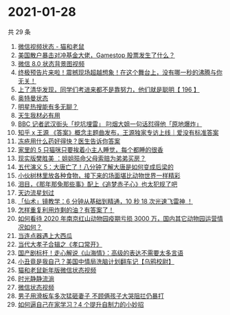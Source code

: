 # 2021-01-28

共 29 条

<!-- BEGIN ZHIHUVIDEO -->
<!-- 最后更新时间 Thu Jan 28 2021 18:12:48 GMT+0800 (CST) -->
1. [微信视频状态 - 猫和老鼠](https://www.zhihu.com/zvideo/1337855503197204480)
1. [美国散户暴击对冲基金大佬，Gamestop 股票发生了什么？](https://www.zhihu.com/zvideo/1337912272539865088)
1. [微信 8.0 状态背景图视频](https://www.zhihu.com/zvideo/1337715885717655552)
1. [终极预告片来啦！震撼现场超越想象！在这个舞台上，没有哪一秒的沸腾与你无关！](https://www.zhihu.com/zvideo/1337928059127926785)
1. [上了清华发现，同学们考进来都不是靠努力，他们就是聪明【 196 】](https://www.zhihu.com/zvideo/1337832893981782016)
1. [奥特曼状态](https://www.zhihu.com/zvideo/1338090970864967680)
1. [明星热搜能有多无聊？](https://www.zhihu.com/zvideo/1337796295423795200)
1. [天生我材必有用](https://www.zhihu.com/zvideo/1337831355095904257)
1. [BBC 记者武汉街头「挖坑埋雷」 叼烟大姐一句话怼得他「原地爆炸」](https://www.zhihu.com/zvideo/1337668232447623168)
1. [知乎 x 王源 《答案》概念主题曲发布，王源独家专访上线｜爱没有标准答案](https://www.zhihu.com/zvideo/1337817267322146818)
1. [冻疮用什么药好得快？医生告诉你答案](https://www.zhihu.com/zvideo/1337892867831398400)
1. [家里的 5 只猫咪只要挨着小主人睡觉，每个都睡的很香](https://www.zhihu.com/zvideo/1337790937087967232)
1. [现实版樊胜美 ：姐姐殒命父母索赔为弟弟买房？](https://www.zhihu.com/zvideo/1337801045050388482)
1. [五代演义 5：大唐亡了！八分钟了解大唐是如何变成后梁的](https://www.zhihu.com/zvideo/1337258346953261056)
1. [小伙树林里放各种食物，接下来的场面堪比动物世界一样精彩](https://www.zhihu.com/zvideo/1337881957775650816)
1. [泪目，《那年那兔那些事》配上《追梦赤子心》也太犯规了吧](https://www.zhihu.com/zvideo/1337870021528834048)
1. [天边流星划过](https://www.zhihu.com/zvideo/1337496057682055168)
1. [「仙术」镜教学：6 分钟从基础到精通，10 秒 18 次光速飞雷神 ！](https://www.zhihu.com/zvideo/1337183735754924032)
1. [怎样重复利用炸剩的油？有答案了！](https://www.zhihu.com/zvideo/1337823097232363520)
1. [如何看待 2020 年南京红山动物园疫期亏损 3000 万，国内其它动物园运营情况如何？](https://www.zhihu.com/zvideo/1337910870241439744)
1. [当连点器遇上大西瓜](https://www.zhihu.com/zvideo/1337391106913394688)
1. [当代大孝子合辑之《孝口常开》](https://www.zhihu.com/zvideo/1337526315508510721)
1. [国产剧标杆！走心解说《山海情》：高级的表达不需要太多言语](https://www.zhihu.com/zvideo/1337845376746442752)
1. [小丑竟是我自己？美国中情局洗脑计划翻车记【乌鸦校尉】](https://www.zhihu.com/zvideo/1337803979578245120)
1. [猫和老鼠新年版微信状态视频](https://www.zhihu.com/zvideo/1337186995249303552)
1. [时光静静流淌](https://www.zhihu.com/zvideo/1337496383906480129)
1. [微信状态视频](https://www.zhihu.com/zvideo/1337511772879159296)
1. [男子用滑板车多次猛砸妻子 不顾俩孩子大哭阻拦仍暴打](https://www.zhihu.com/zvideo/1337445841641590787)
1. [如何逼自己在家学习？4 个提升自制力的小妙招](https://www.zhihu.com/zvideo/1337350309589938176)
<!-- END ZHIHUVIDEO -->

